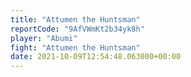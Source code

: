 ```yaml
---
title: "Attumen the Huntsman"
reportCode: "9AfVWmKt2b34yk8h"
player: "Abumi"
fight: "Attumen the Huntsman"
date: 2021-10-09T12:54:48.063000+00:00
---
```

